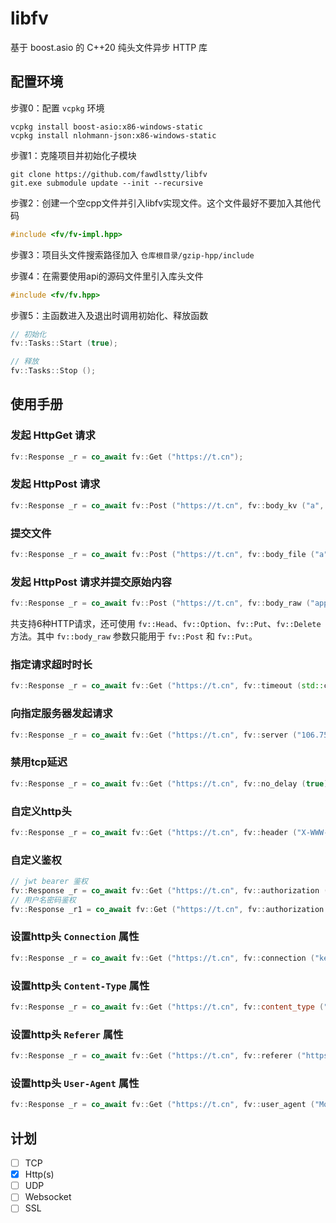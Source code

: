 ﻿# libfv

基于 boost.asio 的 C++20 纯头文件异步 HTTP 库

## 配置环境

步骤0：配置 `vcpkg` 环境

```
vcpkg install boost-asio:x86-windows-static
vcpkg install nlohmann-json:x86-windows-static
```

步骤1：克隆项目并初始化子模块

```
git clone https://github.com/fawdlstty/libfv
git.exe submodule update --init --recursive
```

步骤2：创建一个空cpp文件并引入libfv实现文件。这个文件最好不要加入其他代码

```cpp
#include <fv/fv-impl.hpp>
```

步骤3：项目头文件搜索路径加入 `仓库根目录/gzip-hpp/include`

步骤4：在需要使用api的源码文件里引入库头文件

```cpp
#include <fv/fv.hpp>
```

步骤5：主函数进入及退出时调用初始化、释放函数

```cpp
// 初始化
fv::Tasks::Start (true);

// 释放
fv::Tasks::Stop ();
```

## 使用手册

### 发起 HttpGet 请求

```cpp
fv::Response _r = co_await fv::Get ("https://t.cn");
```

### 发起 HttpPost 请求

```cpp
fv::Response _r = co_await fv::Post ("https://t.cn", fv::body_kv ("a", "aaa"));
```

### 提交文件

```cpp
fv::Response _r = co_await fv::Post ("https://t.cn", fv::body_file ("a", "file_name.txt", "file content..."));
```

### 发起 HttpPost 请求并提交原始内容

```cpp
fv::Response _r = co_await fv::Post ("https://t.cn", fv::body_raw ("application/octet-stream", "aaa"));
```

共支持6种HTTP请求，还可使用 `fv::Head`、`fv::Option`、`fv::Put`、`fv::Delete` 方法。其中 `fv::body_raw` 参数只能用于 `fv::Post` 和 `fv::Put`。

### 指定请求超时时长

```cpp
fv::Response _r = co_await fv::Get ("https://t.cn", fv::timeout (std::chrono::seconds (10)));
```

### 向指定服务器发起请求

```cpp
fv::Response _r = co_await fv::Get ("https://t.cn", fv::server ("106.75.237.200"));
```

### 禁用tcp延迟

```cpp
fv::Response _r = co_await fv::Get ("https://t.cn", fv::no_delay (true));
```

### 自定义http头

```cpp
fv::Response _r = co_await fv::Get ("https://t.cn", fv::header ("X-WWW-Router", "123456789"));
```

### 自定义鉴权

```cpp
// jwt bearer 鉴权
fv::Response _r = co_await fv::Get ("https://t.cn", fv::authorization ("Bearer XXXXXXXXXXXXX=="));
// 用户名密码鉴权
fv::Response _r1 = co_await fv::Get ("https://t.cn", fv::authorization ("admin", "123456"));
```

### 设置http头 `Connection` 属性

```cpp
fv::Response _r = co_await fv::Get ("https://t.cn", fv::connection ("keep-alive"));
```

### 设置http头 `Content-Type` 属性

```cpp
fv::Response _r = co_await fv::Get ("https://t.cn", fv::content_type ("application/octet-stream"));
```

### 设置http头 `Referer` 属性

```cpp
fv::Response _r = co_await fv::Get ("https://t.cn", fv::referer ("https://t.cn"));
```

### 设置http头 `User-Agent` 属性

```cpp
fv::Response _r = co_await fv::Get ("https://t.cn", fv::user_agent ("Mozilla/4.0 Chrome 2333 like gecko"));
```

## 计划

- [ ] TCP
- [x] Http(s)
- [ ] UDP
- [ ] Websocket
- [ ] SSL
